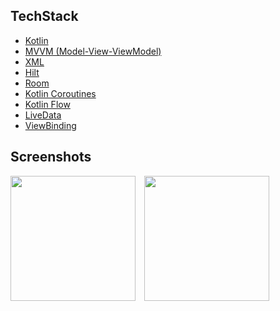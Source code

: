 ## TechStack

- [Kotlin](https://kotlinlang.org/)  
- [MVVM (Model-View-ViewModel)](https://developer.android.com/topic/architecture)  
- [XML](https://developer.android.com/guide/topics/resources/layout-resource)  
- [Hilt](https://dagger.dev/hilt/)  
- [Room](https://developer.android.com/training/data-storage/room)   
- [Kotlin Coroutines](https://kotlinlang.org/docs/coroutines-overview.html)  
- [Kotlin Flow](https://kotlinlang.org/docs/flow.html)  
- [LiveData](https://developer.android.com/topic/libraries/architecture/livedata)  
- [ViewBinding](https://developer.android.com/topic/libraries/view-binding)

## Screenshots

<div>
  <img src="./assets/home-screen.png" width="200" style="display: inline-block; margin-right: 10;"/>
  <img src="./assets/empty-screen.png" width="200" style="display: inline-block; margin-right: 10;"/>
</div>




